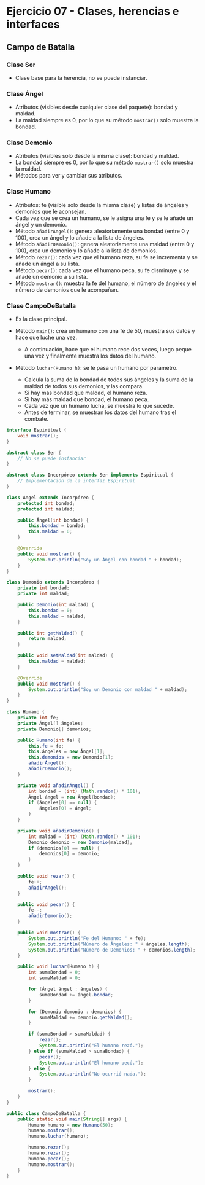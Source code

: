 # Ejercicio 07 - Clases, herencias e interfaces

## Campo de Batalla

### Clase Ser

- Clase base para la herencia, no se puede instanciar.

### Clase Ángel

- Atributos (visibles desde cualquier clase del paquete): bondad y maldad.
- La maldad siempre es 0, por lo que su método `mostrar()` solo muestra la bondad.

### Clase Demonio

- Atributos (visibles solo desde la misma clase): bondad y maldad.
- La bondad siempre es 0, por lo que su método `mostrar()` solo muestra la maldad.
- Métodos para ver y cambiar sus atributos.

### Clase Humano

- Atributos: fe (visible solo desde la misma clase) y listas de ángeles y demonios que le aconsejan.
- Cada vez que se crea un humano, se le asigna una fe y se le añade un ángel y un demonio.
- Método `añadirÁngel()`: genera aleatoriamente una bondad (entre 0 y 100), crea un ángel y lo añade a la lista de ángeles.
- Método `añadirDemonio()`: genera aleatoriamente una maldad (entre 0 y 100), crea un demonio y lo añade a la lista de demonios.
- Método `rezar()`: cada vez que el humano reza, su fe se incrementa y se añade un ángel a su lista.
- Método `pecar()`: cada vez que el humano peca, su fe disminuye y se añade un demonio a su lista.
- Método `mostrar()`: muestra la fe del humano, el número de ángeles y el número de demonios que le acompañan.

### Clase CampoDeBatalla

- Es la clase principal.
- Método `main()`: crea un humano con una fe de 50, muestra sus datos y hace que luche una vez.
  - A continuación, hace que el humano rece dos veces, luego peque una vez y finalmente muestra los datos del humano.

- Método `luchar(Humano h)`: se le pasa un humano por parámetro.
  - Calcula la suma de la bondad de todos sus ángeles y la suma de la maldad de todos sus demonios, y las compara.
  - Si hay más bondad que maldad, el humano reza.
  - Si hay más maldad que bondad, el humano peca.
  - Cada vez que un humano lucha, se muestra lo que sucede.
  - Antes de terminar, se muestran los datos del humano tras el combate.

~~~java
interface Espiritual {
    void mostrar();
}

abstract class Ser {
    // No se puede instanciar
}

abstract class Incorpóreo extends Ser implements Espiritual {
    // Implementación de la interfaz Espiritual
}

class Ángel extends Incorpóreo {
    protected int bondad;
    protected int maldad;

    public Ángel(int bondad) {
        this.bondad = bondad;
        this.maldad = 0;
    }

    @Override
    public void mostrar() {
        System.out.println("Soy un Ángel con bondad " + bondad);
    }
}

class Demonio extends Incorpóreo {
    private int bondad;
    private int maldad;

    public Demonio(int maldad) {
        this.bondad = 0;
        this.maldad = maldad;
    }

    public int getMaldad() {
        return maldad;
    }

    public void setMaldad(int maldad) {
        this.maldad = maldad;
    }

    @Override
    public void mostrar() {
        System.out.println("Soy un Demonio con maldad " + maldad);
    }
}

class Humano {
    private int fe;
    private Ángel[] ángeles;
    private Demonio[] demonios;

    public Humano(int fe) {
        this.fe = fe;
        this.ángeles = new Ángel[1];
        this.demonios = new Demonio[1];
        añadirÁngel();
        añadirDemonio();
    }

    private void añadirÁngel() {
        int bondad = (int) (Math.random() * 101);
        Ángel ángel = new Ángel(bondad);
        if (ángeles[0] == null) {
            ángeles[0] = ángel;
        }
    }

    private void añadirDemonio() {
        int maldad = (int) (Math.random() * 101);
        Demonio demonio = new Demonio(maldad);
        if (demonios[0] == null) {
            demonios[0] = demonio;
        }
    }

    public void rezar() {
        fe++;
        añadirÁngel();
    }

    public void pecar() {
        fe--;
        añadirDemonio();
    }

    public void mostrar() {
        System.out.println("Fe del Humano: " + fe);
        System.out.println("Número de Ángeles: " + ángeles.length);
        System.out.println("Número de Demonios: " + demonios.length);
    }

    public void luchar(Humano h) {
        int sumaBondad = 0;
        int sumaMaldad = 0;

        for (Ángel ángel : ángeles) {
            sumaBondad += ángel.bondad;
        }

        for (Demonio demonio : demonios) {
            sumaMaldad += demonio.getMaldad();
        }

        if (sumaBondad > sumaMaldad) {
            rezar();
            System.out.println("El humano rezó.");
        } else if (sumaMaldad > sumaBondad) {
            pecar();
            System.out.println("El humano pecó.");
        } else {
            System.out.println("No ocurrió nada.");
        }

        mostrar();
    }
}

public class CampoDeBatalla {
    public static void main(String[] args) {
        Humano humano = new Humano(50);
        humano.mostrar();
        humano.luchar(humano);

        humano.rezar();
        humano.rezar();
        humano.pecar();
        humano.mostrar();
    }
}
~~~
